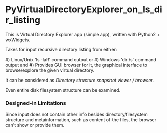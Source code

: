 # PyVirtualDirectoryExplorer_on_ls_dir_listing
This is Virtual Directory Explorer app (simple app), written with Python2 + wxWidgets.

Takes for input recursive directory listing from either:

#) Linux/Unix 'ls -laR' command output or 
#) Windows 'dir /s' command output and 
#) Provides GUI browser for it, the graphical interface to browse/explore the given virtual directory.

It can be considered as *Directory structure snapshot viewer / browser*.

Even entire disk filesystem structure can be examined.

### Designed-in Limitations

Since input does not contain other info besides directory/filesystem structure and metainformation, such as content of the files,
the browser can't show or provide them.
